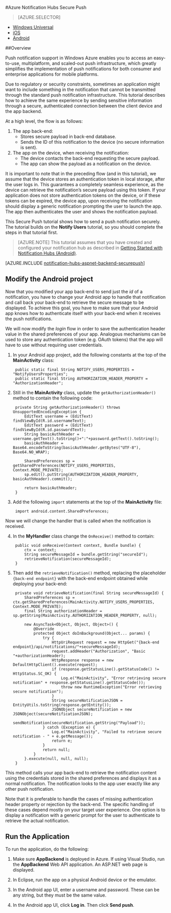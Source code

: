 <properties
	pageTitle="Azure Notification Hubs Secure Push"
	description="Learn how to send secure push notifications to an Android app from Azure. Code samples written in Java and C#."
	documentationCenter="android"
	authors="wesmc7777"
	manager="dwrede"
	editor=""
	services="notification-hubs"/>

<tags
	ms.service="notification-hubs"
	ms.date="06/16/2015" 
	wacn.date=""/>

#Azure Notification Hubs Secure Push

> [AZURE.SELECTOR]
- [Windows Universal](notification-hubs-aspnet-backend-windows-dotnet-secure-push)
- [iOS](notification-hubs-aspnet-backend-ios-secure-push)
- [Android](notification-hubs-aspnet-backend-android-secure-push)

##Overview

Push notification support in Windows Azure enables you to access an easy-to-use, multiplatform, and scaled-out push infrastructure, which greatly simplifies the implementation of push notifications for both consumer and enterprise applications for mobile platforms. 

Due to regulatory or security constraints, sometimes an application might want to include something in the notification that cannot be transmitted through the standard push notification infrastructure. This tutorial describes how to achieve the same experience by sending sensitive information through a secure, authenticated connection between the client device and the app backend.

At a high level, the flow is as follows:

1. The app back-end:
	- Stores secure payload in back-end database.
	- Sends the ID of this notification to the device (no secure information is sent).
2. The app on the device, when receiving the notification:
	- The device contacts the back-end requesting the secure payload.
	- The app can show the payload as a notification on the device.

It is important to note that in the preceding flow (and in this tutorial), we assume that the device stores an authentication token in local storage, after the user logs in. This guarantees a completely seamless experience, as the device can retrieve the notification’s secure payload using this token. If your application does not store authentication tokens on the device, or if these tokens can be expired, the device app, upon receiving the notification should display a generic notification prompting the user to launch the app. The app then authenticates the user and shows the notification payload.

This Secure Push tutorial shows how to send a push notification securely. The tutorial builds on the **Notify Users** tutorial, so you should complete the steps in that tutorial first.

> [AZURE.NOTE] This tutorial assumes that you have created and configured your notification hub as described in [Getting Started with Notification Hubs (Android)](/documentation/articles/notification-hubs-android-get-started).

[AZURE.INCLUDE [notification-hubs-aspnet-backend-securepush](../includes/notification-hubs-aspnet-backend-securepush)]

## Modify the Android project

Now that you modified your app back-end to send just the *id* of a notification, you have to change your Android app to handle that notification and call back your back-end to retrieve the secure message to be displayed.
To achieve this goal, you have to make sure that your Android app knows how to authenticate itself with your back-end when it receives the push notifications.

We will now modify the *login* flow in order to save the authentication header value in the shared preferences of your app. Analogous mechanisms can be used to store any authentication token (e.g. OAuth tokens) that the app will have to use without requiring user credentials.

1. In your Android app project, add the following constants at the top of the **MainActivity** class:

		public static final String NOTIFY_USERS_PROPERTIES = "NotifyUsersProperties";
		public static final String AUTHORIZATION_HEADER_PROPERTY = "AuthorizationHeader";

2. Still in the **MainActivity** class, update the `getAuthorizationHeader()` method to contain the following code:

		private String getAuthorizationHeader() throws UnsupportedEncodingException {
			EditText username = (EditText) findViewById(R.id.usernameText);
    		EditText password = (EditText) findViewById(R.id.passwordText);
    		String basicAuthHeader = username.getText().toString()+":"+password.getText().toString();
    		basicAuthHeader = Base64.encodeToString(basicAuthHeader.getBytes("UTF-8"), Base64.NO_WRAP);
    	
    		SharedPreferences sp = getSharedPreferences(NOTIFY_USERS_PROPERTIES, Context.MODE_PRIVATE);
    		sp.edit().putString(AUTHORIZATION_HEADER_PROPERTY, basicAuthHeader).commit();
    	
    		return basicAuthHeader;
		}

3. Add the following `import` statements at the top of the **MainActivity** file:

		import android.content.SharedPreferences;

Now we will change the handler that is called when the notification is received.

4. In the **MyHandler** class change the `OnReceive()` method to contain:

		public void onReceive(Context context, Bundle bundle) {
	    	ctx = context;   
	    	String secureMessageId = bundle.getString("secureId");
	    	retrieveNotification(secureMessageId);
		}

5. Then add the `retrieveNotification()` method, replacing the placeholder `{back-end endpoint}` with the back-end endpoint obtained while deploying your back-end:

		private void retrieveNotification(final String secureMessageId) {
			SharedPreferences sp = ctx.getSharedPreferences(MainActivity.NOTIFY_USERS_PROPERTIES, Context.MODE_PRIVATE);
    		final String authorizationHeader = sp.getString(MainActivity.AUTHORIZATION_HEADER_PROPERTY, null);
		
			new AsyncTask<Object, Object, Object>() {
				@Override
				protected Object doInBackground(Object... params) {
					try {
						HttpUriRequest request = new HttpGet("{back-end endpoint}/api/notifications/"+secureMessageId);
						request.addHeader("Authorization", "Basic "+authorizationHeader);
						HttpResponse response = new DefaultHttpClient().execute(request);
						if (response.getStatusLine().getStatusCode() != HttpStatus.SC_OK) {
							Log.e("MainActivity", "Error retrieving secure notification" + response.getStatusLine().getStatusCode());
							throw new RuntimeException("Error retrieving secure notification");
						}
						String secureNotificationJSON = EntityUtils.toString(response.getEntity());
						JSONObject secureNotification = new JSONObject(secureNotificationJSON);
						sendNotification(secureNotification.getString("Payload"));
					} catch (Exception e) {
						Log.e("MainActivity", "Failed to retrieve secure notification - " + e.getMessage());
						return e;
					}
					return null;
				}
			}.execute(null, null, null);
		}
		

This method calls your app back-end to retrieve the notification content using the credentials stored in the shared preferences and displays it as a normal notification. The notification looks to the app user exactly like any other push notification.

Note that it is preferable to handle the cases of missing authentication header property or rejection by the back-end. The specific handling of these cases depend mostly on your target user experience. One option is to display a notification with a generic prompt for the user to authenticate to retrieve the actual notification.

## Run the Application

To run the application, do the following:

1. Make sure **AppBackend** is deployed in Azure. If using Visual Studio, run the **AppBackend** Web API application. An ASP.NET web page is displayed.

2. In Eclipse, run the app on a physical Android device or the emulator.

3. In the Android app UI, enter a username and password. These can be any string, but they must be the same value.

4. In the Android app UI, click **Log in**. Then click **Send push**.
